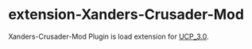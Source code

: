 # extension-Xanders-Crusader-Mod
Xanders-Crusader-Mod Plugin is load extension for [UCP_3.0](https://unofficialcrusaderpatch.github.io/).

